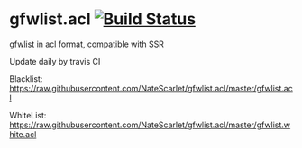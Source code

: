 # gfwlist.acl [![Build Status](https://travis-ci.org/NateScarlet/gfwlist.acl.svg?branch=master)](https://travis-ci.org/NateScarlet/gfwlist.acl)

[gfwlist](https://github.com/gfwlist/gfwlist) in acl format, compatible with SSR

Update daily by travis CI

Blacklist: https://raw.githubusercontent.com/NateScarlet/gfwlist.acl/master/gfwlist.acl

WhiteList: https://raw.githubusercontent.com/NateScarlet/gfwlist.acl/master/gfwlist.white.acl

